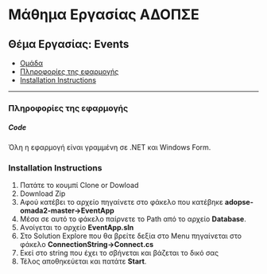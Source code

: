 # Μάθημα Εργασίας ΑΔΟΠΣΕ

## Θέμα Εργασίας: Εvents
  * [Ομάδα](https://github.com/zisispa/adopse-omada2/wiki/%CE%A4eam)
  * [Πληροφορίες της εφαρμογής](https://github.com/zisispa/adopse-omada2/#πληροφορίες-της-εφαρμογής)
  * [Installation Instructions](https://github.com/zisispa/adopse-omada2/#installation-instructions)
  
 ---
### Πληροφορίες της εφαρμογής
 ##### Code
 Όλη η εφαρμογή είναι γραμμένη σε .NET και Windows Form.


### Installation Instructions
1. Πατάτε το κουμπί Clone or Dowload
2. Download Zip
3. Aφού κατέβει το αρχείο πηγαίνετε στο φάκελο που κατέβηκε **adopse-omada2-master->EventApp**
4. Μέσα σε αυτό το φάκελο παίρνετε το Path από το αρχείο **Database**.
5. Aνοίγεται το αρχείο **EventApp.sln**
6. Στο Solution Explore που θα βρείτε δεξία στο Menu πηγαίνεται στο φάκελο **ConnectionString->Connect.cs**
7. Εκεί στο string που έχει το σβήνεται και βάζεται το δικό σας
8. Τέλος αποθηκεύεται και πατάτε **Start**.
